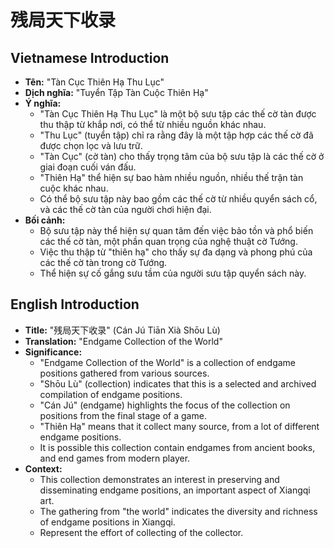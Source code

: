 # 残局天下收录

## Vietnamese Introduction

* **Tên:** "Tàn Cục Thiên Hạ Thu Lục"
* **Dịch nghĩa:** "Tuyển Tập Tàn Cuộc Thiên Hạ"
* **Ý nghĩa:**
    * "Tàn Cục Thiên Hạ Thu Lục" là một bộ sưu tập các thế cờ tàn được thu thập từ khắp nơi, có thể từ nhiều nguồn khác nhau.
    * "Thu Lục" (tuyển tập) chỉ ra rằng đây là một tập hợp các thế cờ đã được chọn lọc và lưu trữ.
    * "Tàn Cục" (cờ tàn) cho thấy trọng tâm của bộ sưu tập là các thế cờ ở giai đoạn cuối ván đấu.
    * "Thiên Hạ" thể hiện sự bao hàm nhiều nguồn, nhiều thế trận tàn cuộc khác nhau.
    * Có thể bộ sưu tập này bao gồm các thế cờ từ nhiều quyển sách cổ, và các thế cờ tàn của người chơi hiện đại.
* **Bối cảnh:**
    * Bộ sưu tập này thể hiện sự quan tâm đến việc bảo tồn và phổ biến các thế cờ tàn, một phần quan trọng của nghệ thuật cờ Tướng.
    * Việc thu thập từ "thiên hạ" cho thấy sự đa dạng và phong phú của các thế cờ tàn trong cờ Tướng.
    * Thể hiện sự cố gắng sưu tầm của người sưu tập quyển sách này.

## English Introduction

* **Title:** "残局天下收录" (Cán Jú Tiān Xià Shōu Lù)
* **Translation:** "Endgame Collection of the World"
* **Significance:**
    * "Endgame Collection of the World" is a collection of endgame positions gathered from various sources.
    * "Shōu Lù" (collection) indicates that this is a selected and archived compilation of endgame positions.
    * "Cán Jú" (endgame) highlights the focus of the collection on positions from the final stage of a game.
    * "Thiên Hạ" means that it collect many source, from a lot of different endgame positions.
    * It is possible this collection contain endgames from ancient books, and end games from modern player.
* **Context:**
    * This collection demonstrates an interest in preserving and disseminating endgame positions, an important aspect of Xiangqi art.
    * The gathering from "the world" indicates the diversity and richness of endgame positions in Xiangqi.
    * Represent the effort of collecting of the collector.